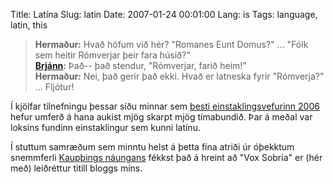Title: Latína
Slug: latin
Date: 2007-01-24 00:01:00
Lang: is
Tags: language, latin, this

> **Hermaður:** Hvað höfum við hér? "Romanes Eunt Domus?" ... "Fólk sem heitir Rómverjar þeir fara húsið?"  
> **[Brjánn][1]:** Það-- það stendur, "Rómverjar, farið heim!"  
> **Hermaður:** Nei, það gerir það ekki. Hvað er latneska fyrir "Rómverja?" ... Fljótur!  

Í kjölfar tilnefningu þessar síðu minnar sem [besti einstaklingsvefurinn 2006][2] hefur umferð á hana aukist mjög skarpt mjög tímabundið. Þar á meðal var loksins fundinn einstaklingur sem kunni latínu.

Í stuttum samræðum sem minntu helst á þetta fína atriði úr óþekktum snemmferli [Kaupþings náungans][3] fékkst það á hreint að "Vox Sobria" er (hér með) leiðréttur titill bloggs míns.

[1]: http://www.mwscomp.com/movies/brian/brian-08.htm
[2]: http://svef.is/id/1000082 "Samtök Vefiðnaðarins - Vefir í úrslitum 2006"
[3]: http://www.thorarinn.com/dagbok/20070114cleese